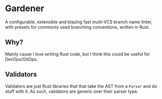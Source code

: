# Gardener
A configurable, extensible and blazing fast multi-VCS branch name linter, with presets for commonly used branching conventions, written in Rust.

## Why?
Mainly cause I love writing Rust code, but I think this could be useful for DevOps/GitOps.

## Validators
Validators are just Rust libraries that that take the AST from a `Parser` and do stuff with it. As such, validators are generic over their parser type.
